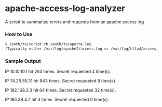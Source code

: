 # apache-access-log-analyzer
A script to summarize errors and requests from an apache access log

### How to Use

``` bash
$ /path/to/script.rb /path/to/apache.log 
(Typically either /var/log/apache2/access.log or /var/log/httpd/access_log) 
```

### Sample Output

IP 10.10.10.1 hit 263 times. Secret requested 4 time(s).

IP 74.25.55.31 hit 843 times. Secret requested 8 time(s).

IP 192.168.2.3 hit 64 times. Secret requested 32 time(s).

IP 195.38.4.7 hit 3 times. Secret requested 0 time(s).
